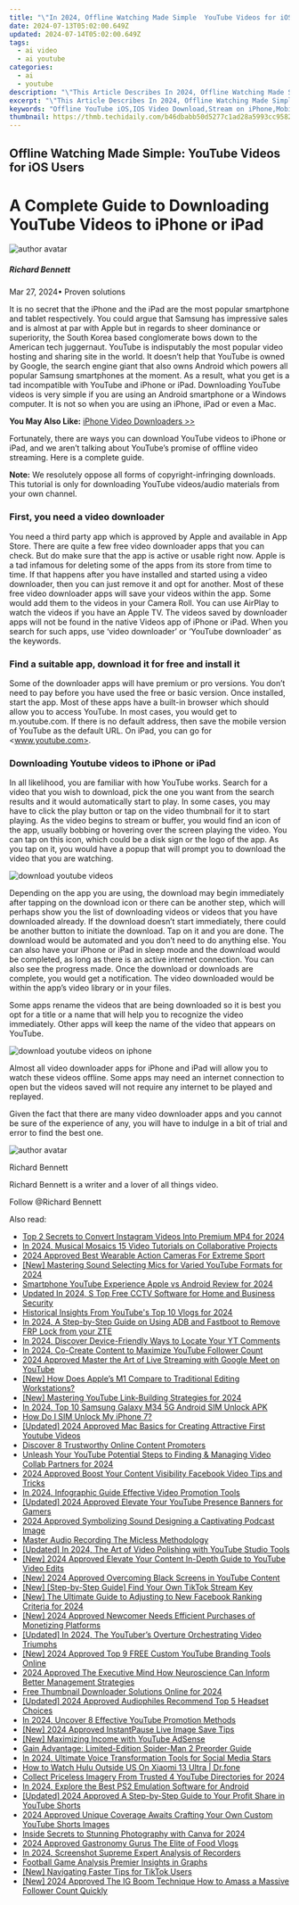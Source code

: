```yaml
---
title: "\"In 2024, Offline Watching Made Simple  YouTube Videos for iOS Users\""
date: 2024-07-13T05:02:00.649Z
updated: 2024-07-14T05:02:00.649Z
tags:
  - ai video
  - ai youtube
categories:
  - ai
  - youtube
description: "\"This Article Describes In 2024, Offline Watching Made Simple: YouTube Videos for iOS Users\""
excerpt: "\"This Article Describes In 2024, Offline Watching Made Simple: YouTube Videos for iOS Users\""
keywords: "Offline YouTube iOS,IOS Video Download,Stream on iPhone,Mobile Offline Viewing,IOS Content Access,IOS Media Watch Later,IOS Playback Save"
thumbnail: https://thmb.techidaily.com/b46dbabb50d5277c1ad28a5993cc958234753eefedba62d12174cf3ff84234d4.jpg
---
```


## Offline Watching Made Simple: YouTube Videos for iOS Users

# A Complete Guide to Downloading YouTube Videos to iPhone or iPad

![author avatar](https://images.wondershare.com/filmora/article-images/richard-bennett.jpg)

##### Richard Bennett

 Mar 27, 2024• Proven solutions

It is no secret that the iPhone and the iPad are the most popular smartphone and tablet respectively. You could argue that Samsung has impressive sales and is almost at par with Apple but in regards to sheer dominance or superiority, the South Korea based conglomerate bows down to the American tech juggernaut. YouTube is indisputably the most popular video hosting and sharing site in the world. It doesn’t help that YouTube is owned by Google, the search engine giant that also owns Android which powers all popular Samsung smartphones at the moment. As a result, what you get is a tad incompatible with YouTube and iPhone or iPad. Downloading YouTube videos is very simple if you are using an Android smartphone or a Windows computer. It is not so when you are using an iPhone, iPad or even a Mac.

**You May Also Like:** [iPhone Video Downloaders >>](https://tools.techidaily.com/wondershare/filmora/download/)

Fortunately, there are ways you can download YouTube videos to iPhone or iPad, and we aren’t talking about YouTube’s promise of offline video streaming. Here is a complete guide.

**Note:** We resolutely oppose all forms of copyright-infringing downloads. This tutorial is only for downloading YouTube videos/audio materials from your own channel.

### First, you need a video downloader

You need a third party app which is approved by Apple and available in App Store. There are quite a few free video downloader apps that you can check. But do make sure that the app is active or usable right now. Apple is a tad infamous for deleting some of the apps from its store from time to time. If that happens after you have installed and started using a video downloader, then you can just remove it and opt for another. Most of these free video downloader apps will save your videos within the app. Some would add them to the videos in your Camera Roll. You can use AirPlay to watch the videos if you have an Apple TV. The videos saved by downloader apps will not be found in the native Videos app of iPhone or iPad. When you search for such apps, use ‘video downloader’ or ‘YouTube downloader’ as the keywords.

### Find a suitable app, download it for free and install it

Some of the downloader apps will have premium or pro versions. You don’t need to pay before you have used the free or basic version. Once installed, start the app. Most of these apps have a built-in browser which should allow you to access YouTube. In most cases, you would get to m.youtube.com. If there is no default address, then save the mobile version of YouTube as the default URL. On iPad, you can go for <www.youtube.com>.

### Downloading Youtube videos to iPhone or iPad

In all likelihood, you are familiar with how YouTube works. Search for a video that you wish to download, pick the one you want from the search results and it would automatically start to play. In some cases, you may have to click the play button or tap on the video thumbnail for it to start playing. As the video begins to stream or buffer, you would find an icon of the app, usually bobbing or hovering over the screen playing the video. You can tap on this icon, which could be a disk sign or the logo of the app. As you tap on it, you would have a popup that will prompt you to download the video that you are watching.

![download youtube videos](https://images.wondershare.com/filmora/article-images/download-youtube-videos.jpg)

Depending on the app you are using, the download may begin immediately after tapping on the download icon or there can be another step, which will perhaps show you the list of downloading videos or videos that you have downloaded already. If the download doesn’t start immediately, there could be another button to initiate the download. Tap on it and you are done. The download would be automated and you don’t need to do anything else. You can also have your iPhone or iPad in sleep mode and the download would be completed, as long as there is an active internet connection. You can also see the progress made. Once the download or downloads are complete, you would get a notification. The video downloaded would be within the app’s video library or in your files.

Some apps rename the videos that are being downloaded so it is best you opt for a title or a name that will help you to recognize the video immediately. Other apps will keep the name of the video that appears on YouTube.

![download youtube videos on iphone](https://images.wondershare.com/filmora/article-images/download-youtube-videos-on-iphone.jpg)

Almost all video downloader apps for iPhone and iPad will allow you to watch these videos offline. Some apps may need an internet connection to open but the videos saved will not require any internet to be played and replayed.

Given the fact that there are many video downloader apps and you cannot be sure of the experience of any, you will have to indulge in a bit of trial and error to find the best one.

![author avatar](https://images.wondershare.com/filmora/article-images/richard-bennett.jpg)

Richard Bennett

Richard Bennett is a writer and a lover of all things video.

Follow @Richard Bennett


<ins class="adsbygoogle"
     style="display:block"
     data-ad-format="autorelaxed"
     data-ad-client="ca-pub-7571918770474297"
     data-ad-slot="1223367746"></ins>



<ins class="adsbygoogle"
     style="display:block"
     data-ad-client="ca-pub-7571918770474297"
     data-ad-slot="8358498916"
     data-ad-format="auto"
     data-full-width-responsive="true"></ins>



<span class="atpl-alsoreadstyle">Also read:</span>
<div><ul>
<li><a href="https://instagram-video-files.techidaily.com/top-2-secrets-to-convert-instagram-videos-into-premium-mp4-for-2024/"><u>Top 2 Secrets to Convert Instagram Videos Into Premium MP4 for 2024</u></a></li>
<li><a href="https://youtube-web.techidaily.com/24-musical-mosaics-15-video-tutorials-on-collaborative-projects/"><u>In 2024, Musical Mosaics  15 Video Tutorials on Collaborative Projects</u></a></li>
<li><a href="https://extra-resources.techidaily.com/2024-approved-best-wearable-action-cameras-for-extreme-sport/"><u>2024 Approved  Best Wearable Action Cameras For Extreme Sport</u></a></li>
<li><a href="https://youtube-web.techidaily.com/astering-sound-selecting-mics-for-varied-youtube-formats-for-2024/"><u>[New] Mastering Sound  Selecting Mics for Varied YouTube Formats for 2024</u></a></li>
<li><a href="https://youtube-web.techidaily.com/phone-youtube-experience-apple-vs-android-review-for-2024/"><u>Smartphone YouTube Experience  Apple vs Android Review for 2024</u></a></li>
<li><a href="https://ai-video-tools.techidaily.com/updated-in-2024-s-top-free-cctv-software-for-home-and-business-security/"><u>Updated In 2024, S Top Free CCTV Software for Home and Business Security</u></a></li>
<li><a href="https://youtube-web.techidaily.com/rical-insights-from-youtubes-top-10-vlogs-for-2024/"><u>Historical Insights From YouTube's Top 10 Vlogs for 2024</u></a></li>
<li><a href="https://bypass-frp.techidaily.com/in-2024-a-step-by-step-guide-on-using-adb-and-fastboot-to-remove-frp-lock-from-your-zte-by-drfone-android/"><u>In 2024, A Step-by-Step Guide on Using ADB and Fastboot to Remove FRP Lock from your ZTE</u></a></li>
<li><a href="https://youtube-web.techidaily.com/24-discover-device-friendly-ways-to-locate-your-yt-comments/"><u>In 2024, Discover Device-Friendly Ways to Locate Your YT Comments</u></a></li>
<li><a href="https://youtube-web.techidaily.com/24-co-create-content-to-maximize-youtube-follower-count/"><u>In 2024, Co-Create Content to Maximize YouTube Follower Count</u></a></li>
<li><a href="https://youtube-web.techidaily.com/approved-master-the-art-of-live-streaming-with-google-meet-on-youtube/"><u>2024 Approved  Master the Art of Live Streaming with Google Meet on YouTube</u></a></li>
<li><a href="https://some-knowledge.techidaily.com/new-how-does-apples-m1-compare-to-traditional-editing-workstations/"><u>[New] How Does Apple’s M1 Compare to Traditional Editing Workstations?</u></a></li>
<li><a href="https://youtube-web.techidaily.com/astering-youtube-link-building-strategies-for-2024/"><u>[New] Mastering YouTube Link-Building Strategies for 2024</u></a></li>
<li><a href="https://sim-unlock.techidaily.com/in-2024-top-10-samsung-galaxy-m34-5g-android-sim-unlock-apk-by-drfone-android/"><u>In 2024, Top 10 Samsung Galaxy M34 5G Android SIM Unlock APK</u></a></li>
<li><a href="https://sim-unlock.techidaily.com/how-do-i-sim-unlock-my-iphone-7-by-drfone-ios/"><u>How Do I SIM Unlock My iPhone 7?</u></a></li>
<li><a href="https://youtube-web.techidaily.com/ed-2024-approved-mac-basics-for-creating-attractive-first-youtube-videos/"><u>[Updated] 2024 Approved  Mac Basics for Creating Attractive First Youtube Videos</u></a></li>
<li><a href="https://youtube-web.techidaily.com/ver-8-trustworthy-online-content-promoters/"><u>Discover 8 Trustworthy Online Content Promoters</u></a></li>
<li><a href="https://youtube-web.techidaily.com/sh-your-youtube-potential-steps-to-finding-and-managing-video-collab-partners-for-2024/"><u>Unleash Your YouTube Potential  Steps to Finding & Managing Video Collab Partners for 2024</u></a></li>
<li><a href="https://facebook-video-recording.techidaily.com/2024-approved-boost-your-content-visibility-facebook-video-tips-and-tricks/"><u>2024 Approved  Boost Your Content Visibility  Facebook Video Tips and Tricks</u></a></li>
<li><a href="https://youtube-web.techidaily.com/24-infographic-guide-effective-video-promotion-tools/"><u>In 2024, Infographic Guide  Effective Video Promotion Tools</u></a></li>
<li><a href="https://youtube-web.techidaily.com/ed-2024-approved-elevate-your-youtube-presence-banners-for-gamers/"><u>[Updated] 2024 Approved  Elevate Your YouTube Presence  Banners for Gamers</u></a></li>
<li><a href="https://some-guidance.techidaily.com/2024-approved-symbolizing-sound-designing-a-captivating-podcast-image/"><u>2024 Approved  Symbolizing Sound  Designing a Captivating Podcast Image</u></a></li>
<li><a href="https://youtube-clips.techidaily.com/master-audio-recording-the-micless-methodology/"><u>Master Audio Recording  The Micless Methodology</u></a></li>
<li><a href="https://youtube-web.techidaily.com/ed-in-2024-the-art-of-video-polishing-with-youtube-studio-tools/"><u>[Updated] In 2024, The Art of Video Polishing with YouTube Studio Tools</u></a></li>
<li><a href="https://youtube-web.techidaily.com/024-approved-elevate-your-content-in-depth-guide-to-youtube-video-edits/"><u>[New] 2024 Approved  Elevate Your Content  In-Depth Guide to YouTube Video Edits</u></a></li>
<li><a href="https://youtube-web.techidaily.com/024-approved-overcoming-black-screens-in-youtube-content/"><u>[New] 2024 Approved  Overcoming Black Screens in YouTube Content</u></a></li>
<li><a href="https://tiktok-clips.techidaily.com/new-step-by-step-guide-find-your-own-tiktok-stream-key/"><u>[New] [Step-by-Step Guide] Find Your Own TikTok Stream Key</u></a></li>
<li><a href="https://facebook-clips.techidaily.com/new-the-ultimate-guide-to-adjusting-to-new-facebook-ranking-criteria-for-2024/"><u>[New] The Ultimate Guide to Adjusting to New Facebook Ranking Criteria for 2024</u></a></li>
<li><a href="https://youtube-web.techidaily.com/024-approved-newcomer-needs-efficient-purchases-of-monetizing-platforms/"><u>[New] 2024 Approved  Newcomer Needs  Efficient Purchases of Monetizing Platforms</u></a></li>
<li><a href="https://youtube-web.techidaily.com/ed-in-2024-the-youtubers-overture-orchestrating-video-triumphs/"><u>[Updated] In 2024, The YouTuber’s Overture  Orchestrating Video Triumphs</u></a></li>
<li><a href="https://youtube-web.techidaily.com/024-approved-top-9-free-custom-youtube-branding-tools-online/"><u>[New] 2024 Approved  Top 9 FREE  Custom YouTube Branding Tools Online</u></a></li>
<li><a href="https://youtube-web.techidaily.com/approved-the-executive-mind-how-neuroscience-can-inform-better-management-strategies/"><u>2024 Approved  The Executive Mind  How Neuroscience Can Inform Better Management Strategies</u></a></li>
<li><a href="https://youtube-web.techidaily.com/thumbnail-downloader-solutions-online-for-2024/"><u>Free Thumbnail Downloader Solutions Online for 2024</u></a></li>
<li><a href="https://youtube-web.techidaily.com/ed-2024-approved-audiophiles-recommend-top-5-headset-choices/"><u>[Updated] 2024 Approved  Audiophiles Recommend  Top 5 Headset Choices</u></a></li>
<li><a href="https://youtube-stream.techidaily.com/in-2024-uncover-8-effective-youtube-promotion-methods/"><u>In 2024, Uncover 8 Effective YouTube Promotion Methods</u></a></li>
<li><a href="https://screen-sharing-recording.techidaily.com/new-2024-approved-instantpause-live-image-save-tips/"><u>[New] 2024 Approved  InstantPause  Live Image Save Tips</u></a></li>
<li><a href="https://youtube-web.techidaily.com/aximizing-income-with-youtube-adsense/"><u>[New] Maximizing Income with YouTube AdSense</u></a></li>
<li><a href="https://games-able.techidaily.com/gain-advantage-limited-edition-spider-man-2-preorder-guide/"><u>Gain Advantage: Limited-Edition Spider-Man 2 Preorder Guide</u></a></li>
<li><a href="https://youtube-web.techidaily.com/24-ultimate-voice-transformation-tools-for-social-media-stars/"><u>In 2024, Ultimate Voice Transformation Tools for Social Media Stars</u></a></li>
<li><a href="https://fake-location.techidaily.com/how-to-watch-hulu-outside-us-on-xiaomi-13-ultra-drfone-by-drfone-virtual-android/"><u>How to Watch Hulu Outside US On Xiaomi 13 Ultra | Dr.fone</u></a></li>
<li><a href="https://youtube-videos.techidaily.com/collect-priceless-imagery-from-trusted-4-youtube-directories-for-2024/"><u>Collect Priceless Imagery From Trusted 4 YouTube Directories for 2024</u></a></li>
<li><a href="https://on-screen-recording.techidaily.com/in-2024-explore-the-best-ps2-emulation-software-for-android/"><u>In 2024, Explore the Best PS2 Emulation Software for Android</u></a></li>
<li><a href="https://youtube-web.techidaily.com/ed-2024-approved-a-step-by-step-guide-to-your-profit-share-in-youtube-shorts/"><u>[Updated] 2024 Approved  A Step-by-Step Guide to Your Profit Share in YouTube Shorts</u></a></li>
<li><a href="https://youtube-web.techidaily.com/approved-unique-coverage-awaits-crafting-your-own-custom-youtube-shorts-images/"><u>2024 Approved  Unique Coverage Awaits  Crafting Your Own Custom YouTube Shorts Images</u></a></li>
<li><a href="https://extra-support.techidaily.com/inside-secrets-to-stunning-photography-with-canva-for-2024/"><u>Inside Secrets to Stunning Photography with Canva for 2024</u></a></li>
<li><a href="https://youtube-web.techidaily.com/approved-gastronomy-gurus-the-elite-of-food-vlogs/"><u>2024 Approved  Gastronomy Gurus  The Elite of Food Vlogs</u></a></li>
<li><a href="https://screen-activity-recording.techidaily.com/in-2024-screenshot-supreme-expert-analysis-of-recorders/"><u>In 2024, Screenshot Supreme  Expert Analysis of Recorders</u></a></li>
<li><a href="https://youtube-web.techidaily.com/all-game-analysis-premier-insights-in-graphs/"><u>Football Game Analysis  Premier Insights in Graphs</u></a></li>
<li><a href="https://tiktok-video-recordings.techidaily.com/new-navigating-faster-tips-for-tiktok-users/"><u>[New] Navigating Faster  Tips for TikTok Users</u></a></li>
<li><a href="https://instagram-video-recordings.techidaily.com/new-2024-approved-the-ig-boom-technique-how-to-amass-a-massive-follower-count-quickly/"><u>[New] 2024 Approved  The IG Boom Technique  How to Amass a Massive Follower Count Quickly</u></a></li>
</ul></div>
